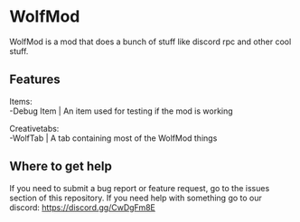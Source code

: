 # WolfMod

WolfMod is a mod that does a bunch of stuff like discord rpc and other cool stuff.

## Features

Items:<br>
-Debug Item | An item used for testing if the mod is working

Creativetabs:<br>
-WolfTab | A tab containing most of the WolfMod things


## Where to get help

If you need to submit a bug report or feature request, go to the issues section of this repository. If you need help with something go to our discord: <a href="https://discord.gg/CwDgFm8E">https://discord.gg/CwDgFm8E</a>